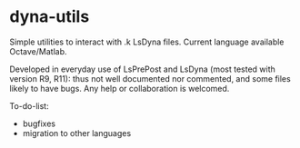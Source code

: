# dyna-utils
Simple utilities to interact with .k LsDyna files. Current language available Octave/Matlab.

Developed in everyday use of LsPrePost and LsDyna (most tested with version R9, R11): thus not well documented nor commented, and some files likely to have bugs.
Any help or collaboration is welcomed.

To-do-list:
- bugfixes
- migration to other languages
